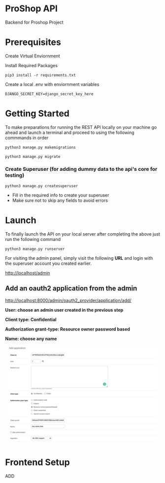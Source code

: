 
# ProShop API
Backend for Proshop Project

# Prerequisites
Create Virtual Enviornment

Install Required Packages
```
pip3 install -r requirements.txt
```
Create a local .env with enviornment variables
```
DJANGO_SECRET_KEY=django_secret_key_here
```

# Getting Started 
To make preparations for running the REST API locally on your machine go ahead and launch a terminal and proceed to using the following commmands in order 

```
python3 manage.py makemigrations
```
```
python3 manage.py migrate
```
### Create Superuser (for adding dummy data to the api's core for testing)
```
python3 manage.py createsuperuser
```
* Fill in the required info to create your superuser
* Make sure not to skip any fields to avoid errors

# Launch
To finally launch the API on your local server after completing the above just run the following command 
```
python3 manage.py runserver 
```

For visiting the admin panel, simply visit the following **URL** and login with the superuser account you created earlier.

[http://localhost/admin](http://localhost/admin)

## Add an oauth2 application from the admin

[http://localhost:8000/admin/oauth2_provider/application/add/](http://localhost:8000/admin/oauth2_provider/application/add/)

**User: choose an admin user created in the previous step**

**Client type: Confidential**

**Authorization grant-type: Resource owner password based**

**Name: choose any name**

![enter image description here](https://raw.githubusercontent.com/digitaluniverse/readme-resources/main/proshop-backend/oauthSetup.png)


# Frontend Setup 
ADD 

